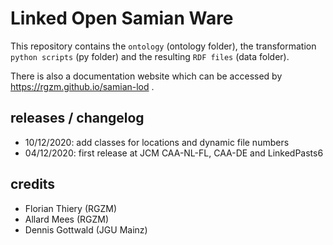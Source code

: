 # Linked Open Samian Ware

This repository contains the `ontology` (ontology folder), the transformation `python scripts` (py folder) and the resulting `RDF files` (data folder).

There is also a documentation website which can be accessed by <https://rgzm.github.io/samian-lod> .
 
## releases / changelog

-   10/12/2020: add classes for locations and dynamic file numbers
-   04/12/2020: first release at JCM CAA-NL-FL, CAA-DE and LinkedPasts6

## credits
 
-   Florian Thiery (RGZM)
-   Allard Mees (RGZM)
-   Dennis Gottwald (JGU Mainz)

